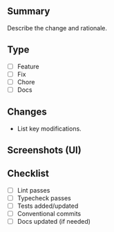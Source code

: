 ## Summary
Describe the change and rationale.

## Type
- [ ] Feature
- [ ] Fix
- [ ] Chore
- [ ] Docs

## Changes
- List key modifications.

## Screenshots (UI)

## Checklist
- [ ] Lint passes
- [ ] Typecheck passes
- [ ] Tests added/updated
- [ ] Conventional commits
- [ ] Docs updated (if needed)
